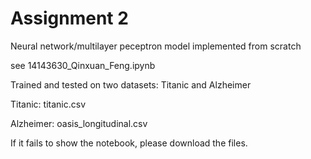 # Assignment 2
Neural network/multilayer peceptron model implemented from scratch

see 14143630_Qinxuan_Feng.ipynb 

Trained and tested on two datasets: Titanic and Alzheimer

Titanic: titanic.csv

Alzheimer: oasis_longitudinal.csv

If it fails to show the notebook, please download the files.
